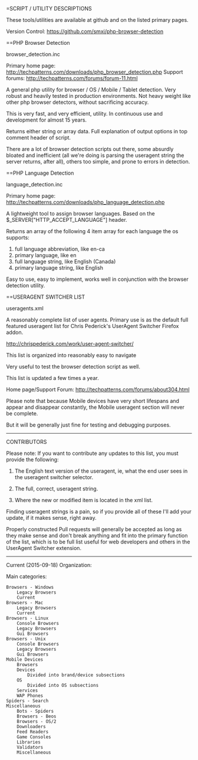 =SCRIPT / UTILITY DESCRIPTIONS

These tools/utilities are available at github and on the listed primary pages.

Version Control: https://github.com/smxi/php-browser-detection

==PHP Browser Detection

browser_detection.inc

Primary home page: http://techpatterns.com/downloads/php_browser_detection.php
Support forums: http://techpatterns.com/forums/forum-11.html

A general php utility for browser / OS / Mobile / Tablet detection. 
Very robust and heavily tested in production environments. Not heavy weight 
like other php browser detectors, without sacrificing accuracy. 

This is very fast, and very efficient, utility. In continuous use and 
development for almost 15 years.

Returns either string or array data. Full explanation of output options in top
comment header of script.

There are a lot of browser detection scripts out there, some absurdly bloated
and inefficient (all we're doing is parsing the useragent string the server
returns, after all), others too simple, and prone to errors in detection.

==PHP Language Detection

language_detection.inc

Primary home page:
http://techpatterns.com/downloads/php_language_detection.php

A lightweight tool to assign browser languages. Based on the $_SERVER["HTTP_ACCEPT_LANGUAGE"]
header. 

Returns an array of the following 4 item array for each language the os supports:
1. full language abbreviation, like en-ca
2. primary language, like en
3. full language string, like English (Canada)
4. primary language string, like English

Easy to use, easy to implement, works well in conjunction with the browser
detection utility.

==USERAGENT SWITCHER LIST

useragents.xml

A reasonably complete list of user agents. Primary use is as the default 
full featured useragent list for Chris Pederick's UserAgent Switcher Firefox
addon.

http://chrispederick.com/work/user-agent-switcher/

This list is organized into reasonably easy to navigate 

Very useful to test the browser detection script as well.

This list is updated a few times a year.

Home page/Support Forum: http://techpatterns.com/forums/about304.html

Please note that because Mobile devices have very short lifespans and appear
and disappear constantly, the Mobile useragent section will never be complete.

But it will be generally just fine for testing and debugging purposes.

---------------------------------------------------------------

CONTRIBUTORS

Please note: If you want to contribute any updates to this list, you must
provide the following:

1. The English text version of the useragent, ie, what the end user sees in
the useragent switcher selector.

2. The full, correct, useragent string.

3. Where the new or modified item is located in the xml list.

Finding useragent strings is a pain, so if you provide all of these I'll 
add your update, if it makes sense, right away. 

Properly constructed Pull requests will generally be accepted as long as they
make sense and don't break anything and fit into the primary function of the
list, which is to be full list useful for web developers and others in the
UserAgent Switcher extension.

---------------------------------------------------------------

Current (2015-09-18) Organization:

Main categories:

    Browsers - Windows
        Legacy Browsers
        Current
    Browsers - Mac
        Legacy Browsers
        Current
    Browsers - Linux
        Console Browsers
        Legacy Browsers
        Gui Browsers
    Browsers - Unix
        Console Browsers
        Legacy Browsers
        Gui Browsers
    Mobile Devices
        Browsers
        Devices
            Divided into brand/device subsections
        OS
            Divided into OS subsections
        Services
        WAP Phones
    Spiders - Search
    Miscellaneous
        Bots - Spiders
        Browsers - Beos
        Browsers - OS/2
        Downloaders
        Feed Readers
        Game Consoles
        Libraries
        Validators
        Miscellaneous
